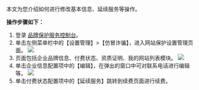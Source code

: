 本文为您介绍如何进行修改基本信息、延续服务等操作。

**操作步骤如下：**
1. 登录 [品牌保护服务控制台](https://console.cloud.tencent.com/bps)。
2. 单击左侧菜单栏中的【设置管理】>【仿冒诈骗】，进入网站保护设置管理页面。
![](https://main.qcloudimg.com/raw/9f8d9b2ffeab4df4e74a8a46c6cb636c.png)
3. 页面包括企业品牌信息、付费状态、资质证明、我的网站列表模块。
![](https://main.qcloudimg.com/raw/e0d57c1b84e4ef06b938310dbaea3245.png)
4. 单击企业信息配置项中的【编辑】，在弹出的窗口中可对联系电话进行编辑等。
![](https://main.qcloudimg.com/raw/de8da5047aedeb4d265485691a561db2.png)
5. 单击付费状态配置项中的【延续服务】跳转到续费页面进行续费。
